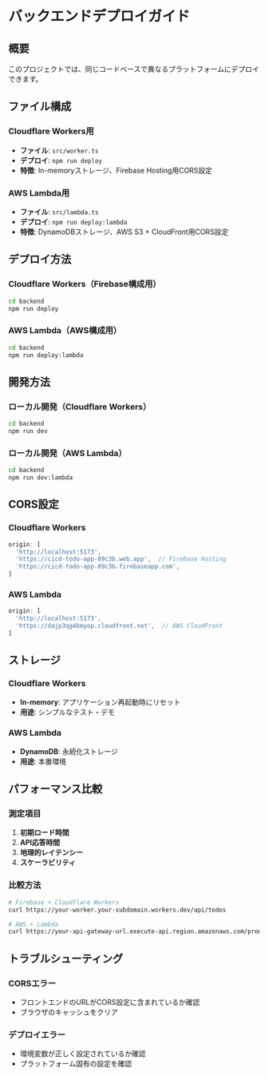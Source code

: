 # バックエンドデプロイガイド

## 概要
このプロジェクトでは、同じコードベースで異なるプラットフォームにデプロイできます。

## ファイル構成

### Cloudflare Workers用
- **ファイル**: `src/worker.ts`
- **デプロイ**: `npm run deploy`
- **特徴**: In-memoryストレージ、Firebase Hosting用CORS設定

### AWS Lambda用
- **ファイル**: `src/lambda.ts`
- **デプロイ**: `npm run deploy:lambda`
- **特徴**: DynamoDBストレージ、AWS S3 + CloudFront用CORS設定

## デプロイ方法

### Cloudflare Workers（Firebase構成用）
```bash
cd backend
npm run deploy
```

### AWS Lambda（AWS構成用）
```bash
cd backend
npm run deploy:lambda
```

## 開発方法

### ローカル開発（Cloudflare Workers）
```bash
cd backend
npm run dev
```

### ローカル開発（AWS Lambda）
```bash
cd backend
npm run dev:lambda
```

## CORS設定

### Cloudflare Workers
```typescript
origin: [
  'http://localhost:5173',
  'https://cicd-todo-app-89c3b.web.app',  // Firebase Hosting
  'https://cicd-todo-app-89c3b.firebaseapp.com',
]
```

### AWS Lambda
```typescript
origin: [
  'http://localhost:5173',
  'https://dajp3qg4bmyop.cloudfront.net',  // AWS CloudFront
]
```

## ストレージ

### Cloudflare Workers
- **In-memory**: アプリケーション再起動時にリセット
- **用途**: シンプルなテスト・デモ

### AWS Lambda
- **DynamoDB**: 永続化ストレージ
- **用途**: 本番環境

## パフォーマンス比較

### 測定項目
1. **初期ロード時間**
2. **API応答時間**
3. **地理的レイテンシー**
4. **スケーラビリティ**

### 比較方法
```bash
# Firebase + Cloudflare Workers
curl https://your-worker.your-subdomain.workers.dev/api/todos

# AWS + Lambda
curl https://your-api-gateway-url.execute-api.region.amazonaws.com/prod/api/todos
```

## トラブルシューティング

### CORSエラー
- フロントエンドのURLがCORS設定に含まれているか確認
- ブラウザのキャッシュをクリア

### デプロイエラー
- 環境変数が正しく設定されているか確認
- プラットフォーム固有の設定を確認
